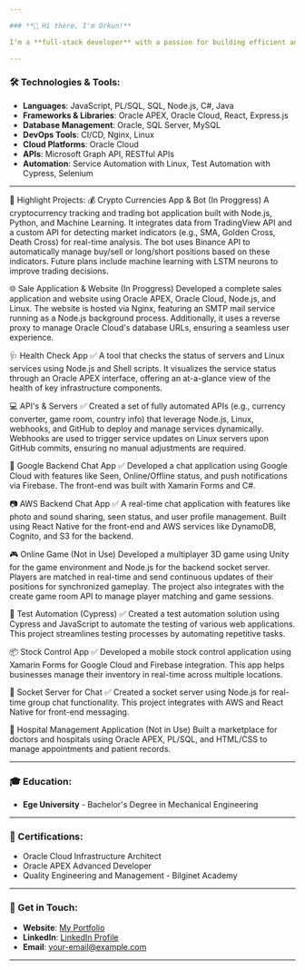 ```yaml
---

### **👋 Hi there, I'm Orkun!**

I'm a **full-stack developer** with a passion for building efficient and innovative solutions. With over **5 years of experience** in **frontend** and **backend development**, **database management**, and **cloud-based services**, I enjoy creating well-structured and high-performing applications. I have a strong background in automating services and developing APIs that integrate systems seamlessly.

---
```


### **🛠️ Technologies & Tools:**

- **Languages**: JavaScript, PL/SQL, SQL, Node.js, C#, Java  
- **Frameworks & Libraries**: Oracle APEX, Oracle Cloud, React, Express.js  
- **Database Management**: Oracle, SQL Server, MySQL  
- **DevOps Tools**: CI/CD, Nginx, Linux  
- **Cloud Platforms**: Oracle Cloud  
- **APIs**: Microsoft Graph API, RESTful APIs  
- **Automation**: Service Automation with Linux, Test Automation with Cypress, Selenium  

---

🚀 Highlight Projects:
💰 Crypto Currencies App & Bot (In Proggress)
A cryptocurrency tracking and trading bot application built with Node.js, Python, and Machine Learning. It integrates data from TradingView API and a custom API for detecting market indicators (e.g., SMA, Golden Cross, Death Cross) for real-time analysis. The bot uses Binance API to automatically manage buy/sell or long/short positions based on these indicators. Future plans include machine learning with LSTM neurons to improve trading decisions.

🌐 Sale Application & Website (In Proggress)
Developed a complete sales application and website using Oracle APEX, Oracle Cloud, Node.js, and Linux. The website is hosted via Nginx, featuring an SMTP mail service running as a Node.js background process. Additionally, it uses a reverse proxy to manage Oracle Cloud's database URLs, ensuring a seamless user experience.

🩺 Health Check App ✅ 
A tool that checks the status of servers and Linux services using Node.js and Shell scripts. It visualizes the service status through an Oracle APEX interface, offering an at-a-glance view of the health of key infrastructure components.

💻 API's & Servers ✅ 
Created a set of fully automated APIs (e.g., currency converter, game room, country info) that leverage Node.js, Linux, webhooks, and GitHub to deploy and manage services dynamically. Webhooks are used to trigger service updates on Linux servers upon GitHub commits, ensuring no manual adjustments are required.

💬 Google Backend Chat App ✅ 
Developed a chat application using Google Cloud with features like Seen, Online/Offline status, and push notifications via Firebase. The front-end was built with Xamarin Forms and C#.

📷 AWS Backend Chat App ✅ 
A real-time chat application with features like photo and sound sharing, seen status, and user profile management. Built using React Native for the front-end and AWS services like DynamoDB, Cognito, and S3 for the backend.

🎮 Online Game (Not in Use)
Developed a multiplayer 3D game using Unity for the game environment and Node.js for the backend socket server. Players are matched in real-time and send continuous updates of their positions for synchronized gameplay. The project also integrates with the create game room API to manage player matching and game sessions.

🧪 Test Automation (Cypress) ✅ 
Created a test automation solution using Cypress and JavaScript to automate the testing of various web applications. This project streamlines testing processes by automating repetitive tasks.

📦 Stock Control App ✅ 
Developed a mobile stock control application using Xamarin Forms for Google Cloud and Firebase integration. This app helps businesses manage their inventory in real-time across multiple locations.

💬 Socket Server for Chat ✅ 
Created a socket server using Node.js for real-time group chat functionality. This project integrates with AWS and React Native for front-end messaging.

🏥 Hospital Management Application (Not in Use)
Built a marketplace for doctors and hospitals using Oracle APEX, PL/SQL, and HTML/CSS to manage appointments and patient records.

---

### **🎓 Education:**

- **Ege University** - Bachelor's Degree in Mechanical Engineering

---

### **📄 Certifications:**

- Oracle Cloud Infrastructure Architect  
- Oracle APEX Advanced Developer  
- Quality Engineering and Management - Bilginet Academy 

---

### **💬 Get in Touch:**

- **Website**: [My Portfolio]([https://yourwebsite.com](https://www.orkun.ordibu.com/))  
- **LinkedIn**: [LinkedIn Profile](https://www.linkedin.com/in/orkun-tun%C3%A7-bilgi%C3%A7-03b386113/)  
- **Email**: [your-email@example.com](mailto:orkunbl@hotmail.com)

---
